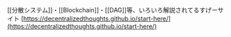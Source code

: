 [[分散システム]]・[[Blockchain]]・[[DAG]]等、いろいろ解説されてるすげーサイト
[https://decentralizedthoughts.github.io/start-here/](https://decentralizedthoughts.github.io/start-here/)
